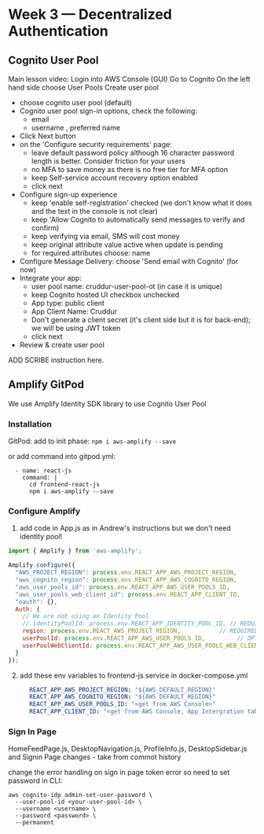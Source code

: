 # Week 3 — Decentralized Authentication

## Cognito User Pool
Main lesson video:
Login into AWS Console (GUI)
Go to Cognito
On the left hand side choose User Pools
Create user pool
- choose cognito user pool (default)
- Cognito user pool sign-in options, check the following:
    - email
    - username , preferred name
- Click Next button
- on the 'Configure security requirements' page:
    - leave default  password policy although 16 character password length is better. Consider friction for your users
    - no MFA to save money as there is no free tier for MFA option
    - keep Self-service account recovery option enabled
    - click next
-  Configure sign-up experience
    - keep 'enable self-registration' checked (we don't know what it does and the text in the console is not clear)
    - keep 'Allow Cognito to automatically send messages to verify and confirm)
    - keep verifying via email, SMS will cost money
    - keep original attribute value active when update is pending
    - for required attributes choose: name
- Configure Message Delivery: choose 'Send email with Cognito' (for now)
- Integrate your app:
   - user pool name: cruddur-user-pool-ot (in case it is unique)
   - keep Cognito hosted UI checkbox unchecked
   - App type: public client
   - App Client Name: Cruddur
   - Don't generate a client secret (it's client side but it is for back-end); we will be using JWT token 
   - click next 
- Review & create user pool   

ADD SCRIBE instruction here.   

## Amplify GitPod
We use Amplify Identity SDK library to use Cognito User Pool

### Installation
GitPod: add to init phase:
```npm i aws-amplify --save```

or add command into gitpod.yml:
```
  - name: react-js
    command: |
      cd frontend-react-js
      npm i aws-amplify --save
```
### Configure Amplify
1. add code in App.js as in Andrew's instructions but we don't need identity pool!
```js
import { Amplify } from 'aws-amplify';

Amplify.configure({
  "AWS_PROJECT_REGION": process.env.REACT_APP_AWS_PROJECT_REGION,
  "aws_cognito_region": process.env.REACT_APP_AWS_COGNITO_REGION,
  "aws_user_pools_id": process.env.REACT_APP_AWS_USER_POOLS_ID,
  "aws_user_pools_web_client_id": process.env.REACT_APP_CLIENT_ID,
  "oauth": {},
  Auth: {
    // We are not using an Identity Pool
    // identityPoolId: process.env.REACT_APP_IDENTITY_POOL_ID, // REQUIRED - Amazon Cognito Identity Pool ID
    region: process.env.REACT_AWS_PROJECT_REGION,           // REQUIRED - Amazon Cognito Region
    userPoolId: process.env.REACT_APP_AWS_USER_POOLS_ID,         // OPTIONAL - Amazon Cognito User Pool ID
    userPoolWebClientId: process.env.REACT_APP_AWS_USER_POOLS_WEB_CLIENT_ID,   // OPTIONAL - Amazon Cognito Web Client ID (26-char alphanumeric string)
  }
});
```
2. add these env variables to frontend-js service in docker-compose.yml
```yml
      REACT_APP_AWS_PROJECT_REGION: "${AWS_DEFAULT_REGION}"
      REACT_APP_AWS_COGNITO_REGION: "${AWS_DEFAULT_REGION}"
      REACT_APP_AWS_USER_POOLS_ID: "<get from AWS Console>"
      REACT_APP_CLIENT_ID: "<get from AWS Console, App Intergration tab>"
```

### Sign In Page
HomeFeedPage.js, DesktopNavigation.js, ProfileInfo.js, DesktopSidebar.js and Signin Page changes - take from commot history

change the error handling on sign in page
token error
so need to set password in CLI:
```
aws cognito-idp admin-set-user-password \
  --user-pool-id <your-user-pool-id> \
  --username <username> \
  --password <password> \
  --permanent
```

